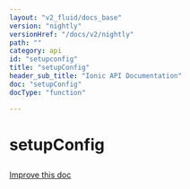 ```yaml
---
layout: "v2_fluid/docs_base"
version: "nightly"
versionHref: "/docs/v2/nightly"
path: ""
category: api
id: "setupconfig"
title: "setupConfig"
header_sub_title: "Ionic API Documentation"
doc: "setupConfig"
docType: "function"

---
```










<h1 class="api-title">
<a class="anchor" name="setup-config" href="#setup-config"></a>

setupConfig





</h1>

<a class="improve-v2-docs" href="http://github.com/driftyco/ionic/edit/master//src/config/config.ts#L393">
Improve this doc
</a>










<!-- @usage tag -->


<!-- @property tags -->



<!-- instance methods on the class -->




<!-- related link --><!-- end content block -->


<!-- end body block -->

